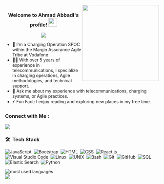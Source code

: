 <img width="250" align="right" src="https://c.tenor.com/_DOBjnGspYAAAAAM/code-coding.gif">

<h3 align="center">
  Welcome to Ahmad Abbadi's profile!
  <img src="https://media.giphy.com/media/hvRJCLFzcasrR4ia7z/giphy.gif" width="28">
</h3>

<!-- Typing SVG by DenverCoder1 - https://github.com/DenverCoder1/readme-typing-svg -->
<p align="center">
  <a href="https://github.com/DenverCoder1/readme-typing-svg"><img src="https://readme-typing-svg.herokuapp.com/?lines=Telecommunications%20Professional;Agile%20Practitioner;Experienced%20in%20Charging%20Operations;Always%20learning%20new%20things&font=Fira%20Code&center=true&width=440&height=45&color=f75c7e&vCenter=true&size=22"></a>
</p> 

- 🏢 I'm a Charging Operation SPOC within the Margin Assurance Agile Tribe at Vodafone
- 👨‍💻 With over 5 years of experience in telecommunications, I specialize in charging operations, Agile methodologies, and technical support.
- 💬 Ask me about my experience with telecommunications, charging systems, or Agile practices.
- ⚡ Fun Fact: I enjoy reading and exploring new places in my free time.
<!-- - 👨‍💻 Check out my portfolio at [https://ahmad-abbadi.netlify.app](https://ahmad-abbadi.netlify.app) to see some of the projects I've worked on.  -->

### Connect with Me :

<a href="https://linkedin.com/in/ahmad-abbadi" target="_blank"><img src="https://img.shields.io/badge/-Ahmad%20Abbadi-0077B5?style=for-the-badge&logo=Linkedin&logoColor=white"/></a>




### 🛠 &nbsp;Tech Stack
![JavaScript](https://img.shields.io/badge/-JavaScript-05122A?style=flat&logo=javascript)&nbsp;
![Bootstrap](https://img.shields.io/badge/-Bootstrap-05122A?style=flat&logo=bootstrap&logoColor=563D7C)&nbsp;
![HTML](https://img.shields.io/badge/-HTML-05122A?style=flat&logo=HTML5)&nbsp;
![CSS](https://img.shields.io/badge/-CSS-05122A?style=flat&logo=CSS3&logoColor=1572B6)&nbsp;
![React.js](https://img.shields.io/badge/-React-05122A?style=flat&logo=react)
![Visual Studio Code](https://img.shields.io/badge/-Visual%20Studio%20Code-05122A?style=flat&logo=visual-studio-code&logoColor=007ACC)&nbsp;
![Linux](https://img.shields.io/badge/-Linux-05122A?style=flat&logo=linux)&nbsp;
![UNIX](https://img.shields.io/badge/-UNIX-05122A?style=flat&logo=unix)&nbsp;
![Bash](https://img.shields.io/badge/-Bash-05122A?style=flat&logo=gnu-bash)&nbsp;
![Git](https://img.shields.io/badge/-Git-05122A?style=flat&logo=git)&nbsp;
![GitHub](https://img.shields.io/badge/-GitHub-05122A?style=flat&logo=github)&nbsp;
![SQL](https://img.shields.io/badge/-SQL-05122A?style=flat&logo=sqlite)&nbsp;
![Elastic Search](https://img.shields.io/badge/-Elastic%20Search-05122A?style=flat&logo=elasticsearch)&nbsp;
![Python](https://img.shields.io/badge/-Python-05122A?style=flat&logo=python)&nbsp;


<img align="left" src="https://github-readme-stats.vercel.app/api/top-langs?username=ahmadabbadi&show_icons=true&locale=en&layout=compact&theme=radical" alt="most used languages" />
<br>
<a href="https://komarev.com/ghpvc/?username=ahmadabbadi&style=for-the-badge">
    <img src="https://komarev.com/ghpvc/?username=ahmadabbadi&style=for-the-badge">
</a>
